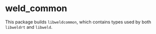 # weld_common

This package builds `libweldcommon`, which contains types used by both `libweldrt` and `libweld`.
